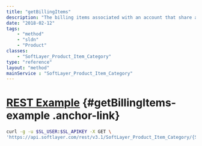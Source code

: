 ```yaml
---
title: "getBillingItems"
description: "The billing items associated with an account that share a category code with an item category's category code."
date: "2018-02-12"
tags:
    - "method"
    - "sldn"
    - "Product"
classes:
    - "SoftLayer_Product_Item_Category"
type: "reference"
layout: "method"
mainService : "SoftLayer_Product_Item_Category"
---
```


# [REST Example](#getBillingItems-example) <a href="/article/rest/"><i class="fas fa-question"></i></a> {#getBillingItems-example .anchor-link} 
```bash
curl -g -u $SL_USER:$SL_APIKEY -X GET \
'https://api.softlayer.com/rest/v3.1/SoftLayer_Product_Item_Category/{SoftLayer_Product_Item_CategoryID}/getBillingItems'
```
